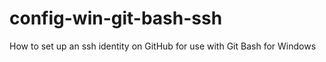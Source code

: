 # config-win-git-bash-ssh
How to set up an ssh identity on GitHub for use with Git Bash for Windows
